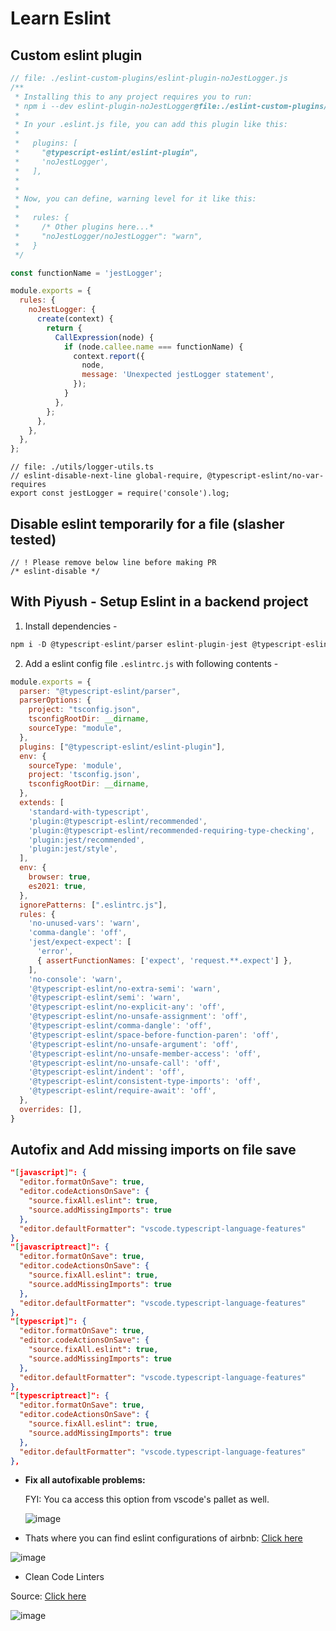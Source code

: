 # Learn Eslint

## Custom eslint plugin

```js
// file: ./eslint-custom-plugins/eslint-plugin-noJestLogger.js
/**
 * Installing this to any project requires you to run:
 * npm i --dev eslint-plugin-noJestLogger@file:./eslint-custom-plugins/eslint-plugin-noJestLogger.js
 *
 * In your .eslint.js file, you can add this plugin like this:
 *
 *   plugins: [
 *     "@typescript-eslint/eslint-plugin",
 *     'noJestLogger',
 *   ],
 *
 *
 * Now, you can define, warning level for it like this:
 *
 *   rules: {
 *     /* Other plugins here...*
 *     "noJestLogger/noJestLogger": "warn",
 *   }
 */

const functionName = 'jestLogger';

module.exports = {
  rules: {
    noJestLogger: {
      create(context) {
        return {
          CallExpression(node) {
            if (node.callee.name === functionName) {
              context.report({
                node,
                message: 'Unexpected jestLogger statement',
              });
            }
          },
        };
      },
    },
  },
};
```

```
// file: ./utils/logger-utils.ts
// eslint-disable-next-line global-require, @typescript-eslint/no-var-requires
export const jestLogger = require('console').log;
```

## Disable eslint temporarily for a file (slasher tested)

```
// ! Please remove below line before making PR
/* eslint-disable */
```

## With Piyush - Setup Eslint in a backend project

1. Install dependencies -

```ts
npm i -D @typescript-eslint/parser eslint-plugin-jest @typescript-eslint/eslint-plugin eslint eslint-plugin-import eslint-plugin-n eslint-plugin-promise eslint-config-standard-with-typescript@33.0.0 ts-jest @types/jest jest
```

2. Add a eslint config file `.eslintrc.js` with following contents -

```js
module.exports = {
  parser: "@typescript-eslint/parser",
  parserOptions: {
    project: "tsconfig.json",
    tsconfigRootDir: __dirname,
    sourceType: "module",
  },
  plugins: ["@typescript-eslint/eslint-plugin"],
  env: {
    sourceType: 'module',
    project: 'tsconfig.json',
    tsconfigRootDir: __dirname,
  },
  extends: [
    'standard-with-typescript',
    'plugin:@typescript-eslint/recommended',
    'plugin:@typescript-eslint/recommended-requiring-type-checking',
    'plugin:jest/recommended',
    'plugin:jest/style',
  ],
  env: {
    browser: true,
    es2021: true,
  },
  ignorePatterns: [".eslintrc.js"],
  rules: {
    'no-unused-vars': 'warn',
    'comma-dangle': 'off',
    'jest/expect-expect': [
      'error',
      { assertFunctionNames: ['expect', 'request.**.expect'] },
    ],
    'no-console': 'warn',
    '@typescript-eslint/no-extra-semi': 'warn',
    '@typescript-eslint/semi': 'warn',
    '@typescript-eslint/no-explicit-any': 'off',
    '@typescript-eslint/no-unsafe-assignment': 'off',
    '@typescript-eslint/comma-dangle': 'off',
    '@typescript-eslint/space-before-function-paren': 'off',
    '@typescript-eslint/no-unsafe-argument': 'off',
    '@typescript-eslint/no-unsafe-member-access': 'off',
    '@typescript-eslint/no-unsafe-call': 'off',
    '@typescript-eslint/indent': 'off',
    '@typescript-eslint/consistent-type-imports': 'off',
    '@typescript-eslint/require-await': 'off',
  },
  overrides: [],
}
```

## Autofix and Add missing imports on file save

```json
"[javascript]": {
  "editor.formatOnSave": true,
  "editor.codeActionsOnSave": {
    "source.fixAll.eslint": true,
    "source.addMissingImports": true
  },
  "editor.defaultFormatter": "vscode.typescript-language-features"
},
"[javascriptreact]": {
  "editor.formatOnSave": true,
  "editor.codeActionsOnSave": {
    "source.fixAll.eslint": true,
    "source.addMissingImports": true
  },
  "editor.defaultFormatter": "vscode.typescript-language-features"
},
"[typescript]": {
  "editor.formatOnSave": true,
  "editor.codeActionsOnSave": {
    "source.fixAll.eslint": true,
    "source.addMissingImports": true
  },
  "editor.defaultFormatter": "vscode.typescript-language-features"
},
"[typescriptreact]": {
  "editor.formatOnSave": true,
  "editor.codeActionsOnSave": {
    "source.fixAll.eslint": true,
    "source.addMissingImports": true
  },
  "editor.defaultFormatter": "vscode.typescript-language-features"
},
```

- **Fix all autofixable problems:**

  FYI: You ca access this option from vscode's pallet as well.

  ![image](https://user-images.githubusercontent.com/31458531/209343939-cc7690db-f8fd-489a-b674-61bfe15a0376.png)

- Thats where you can find eslint configurations of airbnb: [Click here](https://github.com/airbnb/javascript/tree/master/packages/eslint-config-airbnb/rules)

![image](https://user-images.githubusercontent.com/31458531/209343864-b004171b-fc09-43f4-901b-f2b6dadea23b.png)

- Clean Code Linters

Source: [Click here](https://github.com/collections/clean-code-linters)

![image](https://user-images.githubusercontent.com/31458531/210177248-99ecbd73-cea2-4738-9d74-1a5570dc7a78.png)
